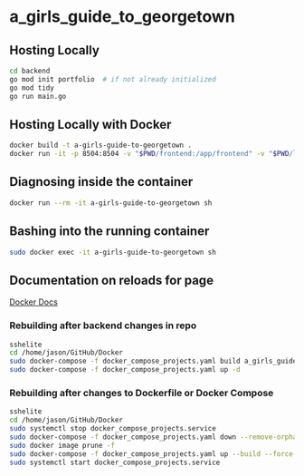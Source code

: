 # a_girls_guide_to_georgetown

## Hosting Locally

```bash
cd backend
go mod init portfolio  # if not already initialized
go mod tidy
go run main.go
```

## Hosting Locally with Docker

```bash
docker build -t a-girls-guide-to-georgetown .
docker run -it -p 8504:8504 -v "$PWD/frontend:/app/frontend" -v "$PWD/logs:/app/logs" a-girls-guide-to-georgetown
```

## Diagnosing inside the container

```bash
docker run --rm -it a-girls-guide-to-georgetown sh
```

## Bashing into the running container

```bash
sudo docker exec -it a-girls-guide-to-georgetown sh

```

## Documentation on reloads for page

[Docker Docs](../Docker/README.md)

### Rebuilding after backend changes in repo

```bash
sshelite
cd /home/jason/GitHub/Docker
sudo docker-compose -f docker_compose_projects.yaml build a_girls_guide_to_georgetown
sudo docker-compose -f docker_compose_projects.yaml up -d
```

### Rebuilding after changes to Dockerfile or Docker Compose

```bash
sshelite
cd /home/jason/GitHub/Docker
sudo systemctl stop docker_compose_projects.service
sudo docker-compose -f docker_compose_projects.yaml down --remove-orphans
sudo docker image prune -f
sudo docker-compose -f docker_compose_projects.yaml up --build --force-recreate -d
sudo systemctl start docker_compose_projects.service
```

